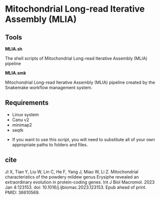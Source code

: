 # Mitochondrial Long-read Iterative Assembly (MLIA)





## Tools



**MLIA.sh**

The shell scripts of Mitochondrial Long-read Iterative Assembly (MLIA) pipeline 



**MLIA.smk**

Mitochondrial Long-read Iterative Assembly (MLIA) pipeline created by the Snakemake workflow management system.





## Requirements

- Linux system
- Canu v2
- minimap2
- seqtk



* If you want to use this script, you will need to substitute all of your own appropriate paths to folders and files.

## cite

Ji X, Tian Y, Liu W, Lin C, He F, Yang J, Miao W, Li Z. Mitochondrial characteristics of the powdery mildew genus Erysiphe revealed an extraordinary evolution in protein-coding genes. Int J Biol Macromol. 2023 Jan 4:123153. doi: 10.1016/j.ijbiomac.2023.123153. Epub ahead of print. PMID: 36610569.




